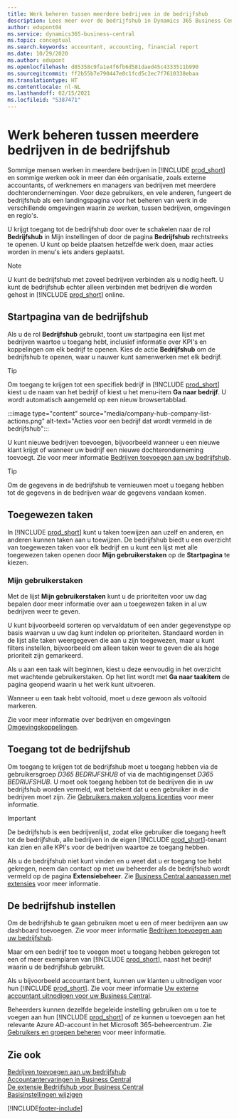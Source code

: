 ```yaml
---
title: Werk beheren tussen meerdere bedrijven in de bedrijfshub
description: Lees meer over de bedrijfshub in Dynamics 365 Business Central, die u gebruikt om uw werk in meerdere bedrijven te beheren.
author: edupont04
ms.service: dynamics365-business-central
ms.topic: conceptual
ms.search.keywords: accountant, accounting, financial report
ms.date: 10/29/2020
ms.author: edupont
ms.openlocfilehash: d85358c9fa1e4f6fb6d581daed45c4333511b990
ms.sourcegitcommit: ff2b55b7e790447e0c1fcd5c2ec7f7610338ebaa
ms.translationtype: HT
ms.contentlocale: nl-NL
ms.lasthandoff: 02/15/2021
ms.locfileid: "5387471"
---
```

# <a name="manage-work-across-multiple-companies-in-the-company-hub"></a>Werk beheren tussen meerdere bedrijven in de bedrijfshub

Sommige mensen werken in meerdere bedrijven in [!INCLUDE [prod_short](includes/prod_short.md)] en sommige werken ook in meer dan één organisatie, zoals externe accountants, of werknemers en managers van bedrijven met meerdere dochterondernemingen. Voor deze gebruikers, en vele anderen, fungeert de bedrijfshub als een landingspagina voor het beheren van werk in de verschillende omgevingen waarin ze werken, tussen bedrijven, omgevingen en regio's.  

U krijgt toegang tot de bedrijfshub door over te schakelen naar de rol **Bedrijfshub** in Mijn instellingen of door de pagina **Bedrijfshub** rechtstreeks te openen. U kunt op beide plaatsen hetzelfde werk doen, maar acties worden in menu's iets anders geplaatst.  

> [!NOTE]
> U kunt de bedrijfshub met zoveel bedrijven verbinden als u nodig heeft. U kunt de bedrijfshub echter alleen verbinden met bedrijven die worden gehost in [!INCLUDE [prod_short](includes/prod_short.md)] online.

## <a name="company-hub-home-page"></a>Startpagina van de bedrijfshub

Als u de rol **Bedrijfshub** gebruikt, toont uw startpagina een lijst met bedrijven waartoe u toegang hebt, inclusief informatie over KPI's en koppelingen om elk bedrijf te openen. <!--You can customize the dashboard to show the data points that you want to see by adding or removing columns. For example, you might want to see taxes that are due, how many open sales documents each company has, or the number of purchase invoices that are due next week. You can configure the view to suit your needs. If you have added many companies, you can use filters to sort your view.--> Kies de actie **Bedrijfshub** om de bedrijfshub te openen, waar u nauwer kunt samenwerken met elk bedrijf.  

> [!TIP]
> Om toegang te krijgen tot een specifiek bedrijf in [!INCLUDE [prod_short](includes/prod_short.md)] kiest u de naam van het bedrijf of kiest u het menu-item **Ga naar bedrijf**. U wordt automatisch aangemeld op een nieuw browsertabblad.

:::image type="content" source="media/company-hub-company-list-actions.png" alt-text="Acties voor een bedrijf dat wordt vermeld in de bedrijfshub":::

U kunt nieuwe bedrijven toevoegen, bijvoorbeeld wanneer u een nieuwe klant krijgt of wanneer uw bedrijf een nieuwe dochteronderneming toevoegt. Zie voor meer informatie [Bedrijven toevoegen aan uw bedrijfshub](company-hub-add-company.md).  

> [!TIP]
> Om de gegevens in de bedrijfshub te vernieuwen moet u toegang hebben tot de gegevens in de bedrijven waar de gegevens vandaan komen.

<!--## Company details

In the **Company Hub** page, you can see more information about each company by choosing the name of the company that you want to learn more about. This opens the **Company Details** pane, where you can see additional information, such as the following:  

* Cash account balances  
* Cash flow forecast  
* Overdue purchase invoices  
* Overdue sales invoices  

> [!TIP]
> You can launch predefined Excel workbooks from the **Reports** tab in the ribbon. These Excel workbooks are designed as ready-to-print key financial statements and reports, but you can also modify them to fit your needs. For more information, see [Analyzing Financial Statements in Microsoft Excel](finance-analyze-excel.md).  

Otherwise, close the details pane and continue to the next company.  -->

## <a name="assigned-tasks"></a>Toegewezen taken

In [!INCLUDE [prod_short](includes/prod_short.md)] kunt u taken toewijzen aan uzelf en anderen, en anderen kunnen taken aan u toewijzen. De bedrijfshub biedt u een overzicht van toegewezen taken voor elk bedrijf en u kunt een lijst met alle toegewezen taken openen door **Mijn gebruikerstaken** op de **Startpagina** te kiezen.  

<!--In the client company, you also have cues that call out tasks assigned to you in this particular client.  -->

### <a name="my-user-tasks"></a>Mijn gebruikerstaken

Met de lijst **Mijn gebruikerstaken** kunt u de prioriteiten voor uw dag bepalen door meer informatie over aan u toegewezen taken in al uw bedrijven weer te geven.  

U kunt bijvoorbeeld sorteren op vervaldatum of een ander gegevenstype op basis waarvan u uw dag kunt indelen op prioriteiten. Standaard worden in de lijst alle taken weergegeven die aan u zijn toegewezen, maar u kunt filters instellen, bijvoorbeeld om alleen taken weer te geven die als hoge prioriteit zijn gemarkeerd.  

Als u aan een taak wilt beginnen, kiest u deze eenvoudig in het overzicht met wachtende gebruikerstaken. Op het lint wordt met **Ga naar taakitem** de pagina geopend waarin u het werk kunt uitvoeren.  

Wanneer u een taak hebt voltooid, moet u deze gewoon als voltooid markeren.  

Zie voor meer informatie over bedrijven en omgevingen [Omgevingskoppelingen](company-hub-add-company.md#environment-links).  

## <a name="access-the-company-hub"></a>Toegang tot de bedrijfshub

Om toegang te krijgen tot de bedrijfshub moet u toegang hebben via de gebruikersgroep *D365 BEDRIJFSHUB* of via de machtigingenset *D365 BEDRIJFSHUB*. U moet ook toegang hebben tot de bedrijven die in uw bedrijfshub worden vermeld, wat betekent dat u een gebruiker in die bedrijven moet zijn. Zie [Gebruikers maken volgens licenties](ui-how-users-permissions.md) voor meer informatie.  

> [!IMPORTANT]
> De bedrijfshub is een bedrijvenlijst, zodat elke gebruiker die toegang heeft tot de bedrijfshub, alle bedrijven in de eigen [!INCLUDE [prod_short](includes/prod_short.md)]-tenant kan zien en alle KPI's voor de bedrijven waartoe ze toegang hebben.

Als u de bedrijfshub niet kunt vinden en u weet dat u er toegang toe hebt gekregen, neem dan contact op met uw beheerder als de bedrijfshub wordt vermeld op de pagina **Extensiebeheer**. Zie [Business Central aanpassen met extensies](ui-extensions.md) voor meer informatie.  

## <a name="set-up-the-company-hub"></a>De bedrijfshub instellen

Om de bedrijfshub te gaan gebruiken moet u een of meer bedrijven aan uw dashboard toevoegen. Zie voor meer informatie [Bedrijven toevoegen aan uw bedrijfshub](company-hub-add-company.md).  

Maar om een bedrijf toe te voegen moet u toegang hebben gekregen tot een of meer exemplaren van [!INCLUDE [prod_short](includes/prod_short.md)], naast het bedrijf waarin u de bedrijfshub gebruikt.  

Als u bijvoorbeeld accountant bent, kunnen uw klanten u uitnodigen voor hun [!INCLUDE [prod_short](includes/prod_short.md)]. Zie voor meer informatie [Uw externe accountant uitnodigen voor uw Business Central](finance-accounting.md#inviteaccountant).  

Beheerders kunnen dezelfde begeleide instelling gebruiken om u toe te voegen aan hun [!INCLUDE [prod_short](includes/prod_short.md)] of ze kunnen u toevoegen aan het relevante Azure AD-account in het Microsoft 365-beheercentrum. Zie [Gebruikers en groepen beheren](/microsoft-365/admin/add-users/?view=o365-worldwide&preserve-view=true) voor meer informatie.  

## <a name="see-also"></a>Zie ook

[Bedrijven toevoegen aan uw bedrijfshub](company-hub-add-company.md)  
[Accountantervaringen in Business Central](finance-accounting.md)  
[De extensie Bedrijfshub voor Business Central](ui-extensions-company-hub.md)  
[Basisinstellingen wijzigen](ui-change-basic-settings.md)  


[!INCLUDE[footer-include](includes/footer-banner.md)]
